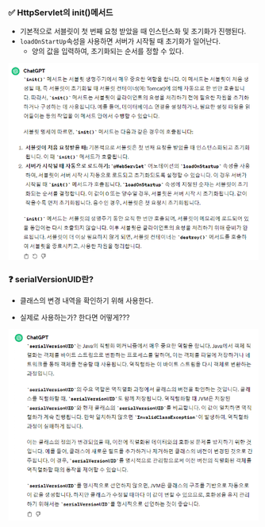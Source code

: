 ### ✅ HttpServlet의 init()메서드

- 기본적으로 서블릿이 첫 번째 요청 받았을 때 인스턴스화 및 초기화가 진행된다.
- `loadOnStartUp`속성을 사용하면 서버가 시작될 때 초기화가 일어난다.
  - 양의 값을 입력하여, 초기화되는 순서를 정할 수 있다.

![image-20240225211947503](assets/image-20240225211947503.png)

### ❓ serialVersionUID란?

- 클래스의 변경 내역을 확인하기 위해 사용한다.

- 실제로 사용하는가? 한다면 어떻게???

![image-20240225212415352](assets/image-20240225212415352.png)